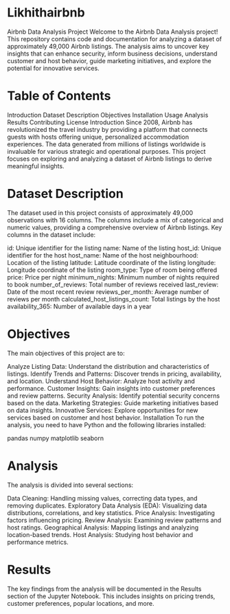 # Likhithairbnb
Airbnb Data Analysis Project
Welcome to the Airbnb Data Analysis project! This repository contains code and documentation for analyzing a dataset of approximately 49,000 Airbnb listings. The analysis aims to uncover key insights that can enhance security, inform business decisions, understand customer and host behavior, guide marketing initiatives, and explore the potential for innovative services.

# Table of Contents
Introduction
Dataset Description
Objectives
Installation
Usage
Analysis
Results
Contributing
License
Introduction
Since 2008, Airbnb has revolutionized the travel industry by providing a platform that connects guests with hosts offering unique, personalized accommodation experiences. The data generated from millions of listings worldwide is invaluable for various strategic and operational purposes. This project focuses on exploring and analyzing a dataset of Airbnb listings to derive meaningful insights.

# Dataset Description
The dataset used in this project consists of approximately 49,000 observations with 16 columns. The columns include a mix of categorical and numeric values, providing a comprehensive overview of Airbnb listings. Key columns in the dataset include:

id: Unique identifier for the listing
name: Name of the listing
host_id: Unique identifier for the host
host_name: Name of the host
neighbourhood: Location of the listing
latitude: Latitude coordinate of the listing
longitude: Longitude coordinate of the listing
room_type: Type of room being offered
price: Price per night
minimum_nights: Minimum number of nights required to book
number_of_reviews: Total number of reviews received
last_review: Date of the most recent review
reviews_per_month: Average number of reviews per month
calculated_host_listings_count: Total listings by the host
availability_365: Number of available days in a year
# Objectives
The main objectives of this project are to:

Analyze Listing Data: Understand the distribution and characteristics of listings.
Identify Trends and Patterns: Discover trends in pricing, availability, and location.
Understand Host Behavior: Analyze host activity and performance.
Customer Insights: Gain insights into customer preferences and review patterns.
Security Analysis: Identify potential security concerns based on the data.
Marketing Strategies: Guide marketing initiatives based on data insights.
Innovative Services: Explore opportunities for new services based on customer and host behavior.
Installation
To run the analysis, you need to have Python and the following libraries installed:

pandas
numpy
matplotlib
seaborn



# Analysis
The analysis is divided into several sections:

Data Cleaning: Handling missing values, correcting data types, and removing duplicates.
Exploratory Data Analysis (EDA): Visualizing data distributions, correlations, and key statistics.
Price Analysis: Investigating factors influencing pricing.
Review Analysis: Examining review patterns and host ratings.
Geographical Analysis: Mapping listings and analyzing location-based trends.
Host Analysis: Studying host behavior and performance metrics.
# Results
The key findings from the analysis will be documented in the Results section of the Jupyter Notebook. This includes insights on pricing trends, customer preferences, popular locations, and more.
